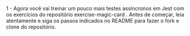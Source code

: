 1 - Agora você vai treinar um pouco mais testes assíncronos em Jest com os exercícios do repositório exercise-magic-card . Antes de começar, leia atentamente e siga os passos indicados no README para fazer o fork e clone do repositório.